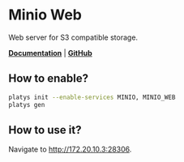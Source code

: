 # Minio Web

Web server for S3 compatible storage.

**[Documentation](https://github.com/e2fyi/minio-web)** | **[GitHub](https://github.com/e2fyi/minio-web)**

## How to enable?

```bash
platys init --enable-services MINIO, MINIO_WEB
platys gen
```

## How to use it?

Navigate to <http://172.20.10.3:28306>.